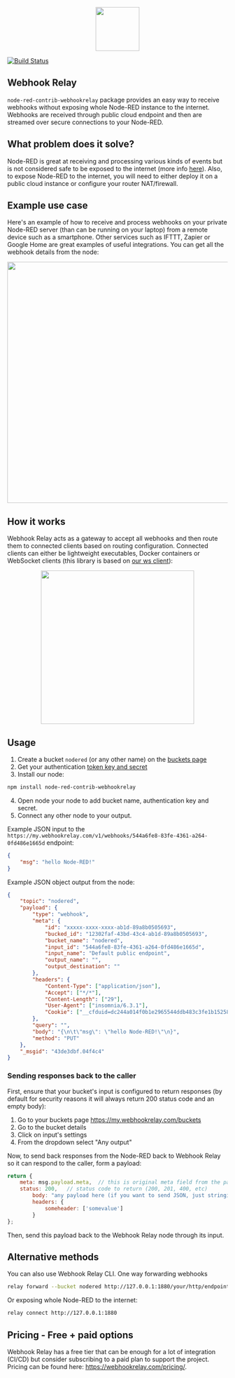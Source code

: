 <p align="center">
    <a href="https://webhookrelay.com" rel="noopener" target="_blank"><img width="100"src="https://webhookrelay.com/images/sat_logo.png"></a>
</p>

[![Build Status](https://drone-kr.webrelay.io/api/badges/webhookrelay/node-red-contrib-webhookrelay/status.svg)](https://drone-kr.webrelay.io/webhookrelay/node-red-contrib-webhookrelay)

## Webhook Relay

`node-red-contrib-webhookrelay` package provides an easy way to receive webhooks without exposing whole Node-RED instance to the internet. Webhooks are received through public cloud endpoint and then are streamed over secure connections to your Node-RED.

## What problem does it solve?

Node-RED is great at receiving and processing various kinds of events but is not considered safe to be exposed to the internet (more info [here](https://github.com/node-red/cookbook.nodered.org/wiki/How-to-safely-expose-Node-RED-to-the-Internet)). Also, to expose Node-RED to the internet, you will need to either deploy it on a public cloud instance or configure your router NAT/firewall.

## Example use case

Here's an example of how to receive and process webhooks on your private Node-RED server (than can be running on your laptop) from a remote device such as a smartphone. Other services such as IFTTT, Zapier or Google Home are great examples of useful integrations. You can get all the webhook details from the node:

<p align="center">
    <a href="https://webhookrelay.com/blog/2019/01/09/nodered-owntracks-direct/" rel="noopener" target="_blank"><img width="550" src="https://webhookrelay.com/images/blog/nodered-owntracks/geo-flow.png"></a>
</p>


## How it works

Webhook Relay acts as a gateway to accept all webhooks and then route them to connected clients based on routing configuration. Connected clients can either be lightweight executables, Docker containers or WebSocket clients (this library is based on [our ws client](https://www.npmjs.com/package/webhookrelay-ws-client)):

<p align="center">
    <a href="https://webhookrelay.com" target="_blank"><img width="350" src="https://webhookrelay.com/images/whr-high-level.jpg"></a>
</p>

## Usage

1. Create a bucket `nodered` (or any other name) on the [buckets page](https://my.webhookrelay.com/buckets)
2. Get your authentication [token key and secret](https://my.webhookrelay.com/tokens)
3. Install our node:

```bash
npm install node-red-contrib-webhookrelay
```

4. Open node your node to add bucket name, authentication key and secret.
5. Connect any other node to your output.

Example JSON input to the `https://my.webhookrelay.com/v1/webhooks/544a6fe8-83fe-4361-a264-0fd486e1665d` endpoint:

```json
{
	"msg": "hello Node-RED!"
}
```

Example JSON object output from the node:

```json
{
	"topic": "nodered",
	"payload": {
		"type": "webhook",
		"meta": {
			"id": "xxxxx-xxxx-xxxx-ab1d-89a8b0505693",
			"bucked_id": "12302faf-43bd-43c4-ab1d-89a8b0505693",
			"bucket_name": "nodered",
			"input_id": "544a6fe8-83fe-4361-a264-0fd486e1665d",
			"input_name": "Default public endpoint",
			"output_name": "",
			"output_destination": ""
		},
		"headers": {
			"Content-Type": ["application/json"],
			"Accept": ["*/*"],
			"Content-Length": ["29"],
			"User-Agent": ["insomnia/6.3.1"],
			"Cookie": ["__cfduid=dc244a014f0b1e2965544ddb483c3fe1b1525866866"]
		},
		"query": "",
		"body": "{\n\t\"msg\": \"hello Node-RED!\"\n}",
		"method": "PUT"
	},
	"_msgid": "43de3dbf.04f4c4"
}
```

### Sending responses back to the caller

First, ensure that your bucket's input is configured to return responses (by default for security reasons it will always return 200 status code and an empty body):

1. Go to your buckets page https://my.webhookrelay.com/buckets
2. Go to the bucket details
3. Click on input's settings
4. From the dropdown select "Any output"

Now, to send back responses from the Node-RED back to Webhook Relay so it can respond to the caller, form a payload:

```javascript
return {
    meta: msg.payload.meta,  // this is original meta field from the payload (it's important to include it so we have the message ID)
    status: 200,   // status code to return (200, 201, 400, etc)
		body: "any payload here (if you want to send JSON, just stringify it first)" // body
		headers: {
			someheader: ['somevalue']
		} 
};
```

Then, send this payload back to the Webhook Relay node through its input.

## Alternative methods

You can also use Webhook Relay CLI. One way forwarding webhooks 

```bash
relay forward --bucket nodered http://127.0.0.1:1880/your/http/endpoint
```

Or exposing whole Node-RED to the internet:

```bash
relay connect http://127.0.0.1:1880
```

## Pricing - Free + paid options

Webhook Relay has a free tier that can be enough for a lot of integration (CI/CD) but consider subscribing to a paid plan to support the project. Pricing can be found here: https://webhookrelay.com/pricing/. 